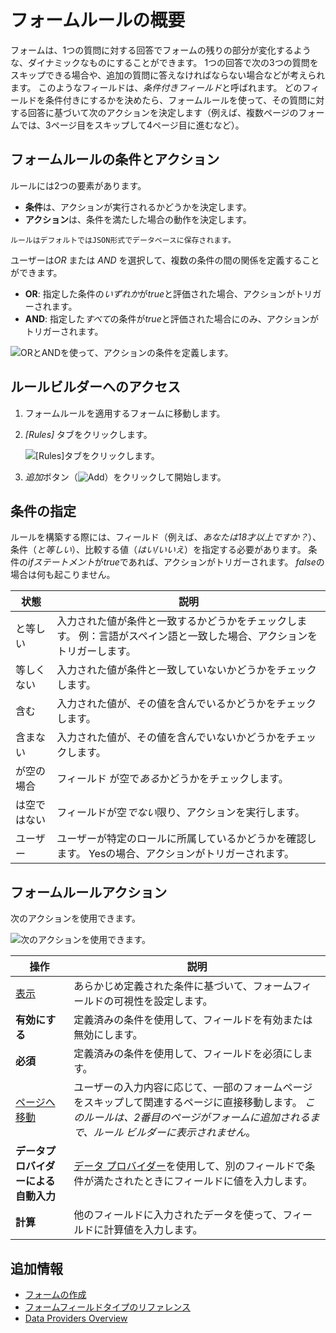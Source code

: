 # フォームルールの概要

フォームは、1つの質問に対する回答でフォームの残りの部分が変化するような、ダイナミックなものにすることができます。 1つの回答で次の3つの質問をスキップできる場合や、追加の質問に答えなければならない場合などが考えられます。 このようなフィールドは、*条件付きフィールド*と呼ばれます。 どのフィールドを条件付きにするかを決めたら、フォームルールを使って、その質問に対する回答に基づいて次のアクションを決定します（例えば、複数ページのフォームでは、3ページ目をスキップして4ページ目に進むなど）。

## フォームルールの条件とアクション

ルールには2つの要素があります。

  - **条件**は、アクションが実行されるかどうかを決定します。
  - **アクション**は、条件を満たした場合の動作を決定します。

<!-- end list -->

```{note}
ルールはデフォルトではJSON形式でデータベースに保存されます。
```

ユーザーは*OR* または *AND* を選択して、複数の条件の間の関係を定義することができます。

  - **OR**: 指定した条件の*いずれか*が*true*と評価された場合、アクションがトリガーされます。
  - **AND**: 指定した*すべて*の条件が*true*と評価された場合にのみ、アクションがトリガーされます。

![ORとANDを使って、アクションの条件を定義します。](./form-rules-overview/images/01.png)

## ルールビルダーへのアクセス

1.  フォームルールを適用するフォームに移動します。

2.  *[Rules]* タブをクリックします。

    ![[Rules]タブをクリックします。](./form-rules-overview/images/02.png)

3.  *追加*ボタン（![Add](../../../images/icon-add.png)）をクリックして開始します。

## 条件の指定

ルールを構築する際には、フィールド（例えば、*あなたは18才以上ですか？*）、条件（*と等しい*）、比較する値（*はい/いいえ*）を指定する必要があります。 条件の*ifステートメント*が*true*であれば、アクションがトリガーされます。 *false*の場合は何も起こりません。

| 状態     | 説明                                                           |
| ------ | ------------------------------------------------------------ |
| と等しい   | 入力された値が条件と一致するかどうかをチェックします。 例：言語がスペイン語と一致した場合、アクションをトリガーします。 |
| 等しくない  | 入力された値が条件と一致していないかどうかをチェックします。                               |
| 含む     | 入力された値が、その値を含んでいるかどうかをチェックします。                               |
| 含まない   | 入力された値が、その値を含んでいないかどうかをチェックします。                              |
| が空の場合  | フィールド が空で*ある*かどうかをチェックします。                                   |
| は空ではない | フィールドが空*でない*限り、アクションを実行します。                                  |
| ユーザー   | ユーザーが特定のロールに所属しているかどうかを確認します。 Yesの場合、アクションがトリガーされます。         |

## フォームルールアクション

次のアクションを使用できます。

![次のアクションを使用できます。](./form-rules-overview/images/03.png)

| 操作                                         | 説明                                                                                                       |
| ------------------------------------------ | -------------------------------------------------------------------------------------------------------- |
| [表示](./using-the-show-hide-rule.md)        | あらかじめ定義された条件に基づいて、フォームフィールドの可視性を設定します。                                                                   |
| **有効にする**                                  | 定義済みの条件を使用して、フィールドを有効または無効にします。                                                                          |
| **必須**                                     | 定義済みの条件を使用して、フィールドを必須にします。                                                                               |
| [ページへ移動](./using-the-jump-to-page-rule.md) | ユーザーの入力内容に応じて、一部のフォームページをスキップして関連するページに直接移動します。 *このルールは、2番目のページがフォームに追加されるまで、ルール ビルダーに表示されません*。          |
| **データプロバイダーによる自動入力**                       | [データ プロバイダー](../data-providers/using-data-providers-to-populate-form-options.md)を使用して、別のフィールドで条件が満たされたときにフィールドに値を入力します。 |
| **計算**                                     | 他のフィールドに入力されたデータを使って、フィールドに計算値を入力します。                                                                    |

## 追加情報

  - [フォームの作成](../creating-and-managing-forms/creating-forms.md)
  - [フォームフィールドタイプのリファレンス](../creating-and-managing-forms/forms-field-types-reference.md)
  - [Data Providers Overview](../data-providers/data-providers-overview.md)
